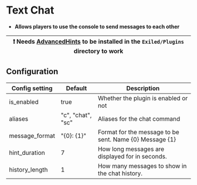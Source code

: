 # Text Chat

* **Allows players to use the console to send messages to each other**

| ❗  Needs [AdvancedHints](https://github.com/BuildBoy12/AdvancedHints/releases/latest) to be installed in the `Exiled/Plugins` directory to work |
|-------------------------------------------------------------------------------------------------------------------------------------------------|
## Configuration

| Config setting | Default           | Description                                                     |
|----------------|-------------------|-----------------------------------------------------------------|
| is_enabled     | true              | Whether the plugin is enabled or not                            |
| aliases        | "c", "chat", "sc" | Aliases for the chat command                                    |
| message_format | "{0}: {1}"    | Format for the message to be sent. Name {0} Message {1} |
 | hint_duration  | 7                 | How long messages are displayed for in seconds.                 |
 | history_length | 1                 | How many messages to show in the chat history.                  |

